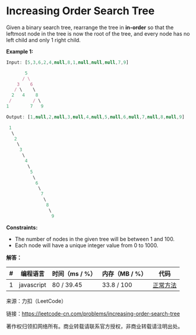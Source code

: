 # Increasing Order Search Tree

Given a binary search tree, rearrange the tree in **in-order** so that the leftmost node in the tree is now the root of the tree, and every node has no left child and only 1 right child.

**Example 1:**

``` javascript
Input: [5,3,6,2,4,null,8,1,null,null,null,7,9]

       5
      / \
    3    6
   / \    \
  2   4    8
 /        / \ 
1        7   9

Output: [1,null,2,null,3,null,4,null,5,null,6,null,7,null,8,null,9]

 1
  \
   2
    \
     3
      \
       4
        \
         5
          \
           6
            \
             7
              \
               8
                \
                 9  
```

**Constraints:**
- The number of nodes in the given tree will be between 1 and 100.
- Each node will have a unique integer value from 0 to 1000.

**解答：**

**#**|**编程语言**|**时间（ms / %）**|**内存（MB / %）**|**代码**
--|--|--|--|--
1|javascript|80 / 39.45|33.8 / 100|[正常方法](./javascript/ac_v1.js)

来源：力扣（LeetCode）

链接：https://leetcode-cn.com/problems/increasing-order-search-tree

著作权归领扣网络所有。商业转载请联系官方授权，非商业转载请注明出处。
